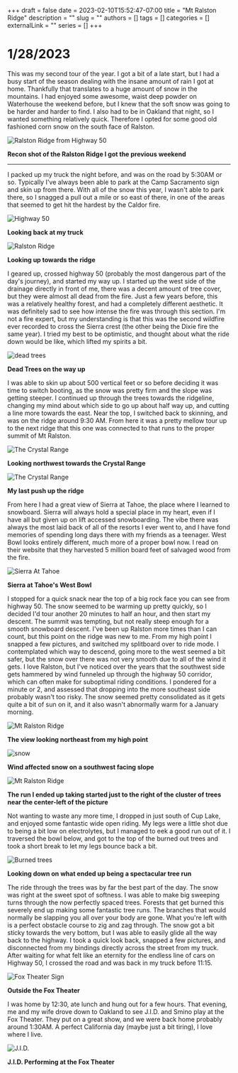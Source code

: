 +++ 
draft = false
date = 2023-02-10T15:52:47-07:00
title = "Mt Ralston Ridge"
description = ""
slug = ""
authors = []
tags = []
categories = []
externalLink = ""
series = []
+++



# 1/28/2023

This was my second tour of the year. I got a bit of a late start, but I had a busy start of the season dealing with the insane amount of rain I got at home. Thankfully that translates to a huge amount of snow in the mountains. I had enjoyed some awesome, waist deep powder on Waterhouse the weekend before, but I knew that the soft snow was going to be harder and harder to find. I also had to be in Oakland that night, so I wanted something relatively quick. Therefore I opted for some good old fashioned corn snow on the south face of Ralston.


![Ralston Ridge from Highway 50](https://s3.us-west-1.wasabisys.com/web-assets/ralston-1-28-23/PXL_20230122_210948915.jpg)

**Recon shot of the Ralston Ridge I got the previous weekend**

---

I packed up my truck the night before, and was on the road by 5:30AM or so. Typically I've always been able to park at the Camp Sacramento sign and skin up from there. With all of the snow this year, I wasn't able to park there, so I snagged a pull out a mile or so east of there, in one of the areas that seemed to get hit the hardest by the Caldor fire.



![Highway 50](https://s3.us-west-1.wasabisys.com/web-assets/ralston-1-28-23/ralston-1-28-23%20(6).jpg)

<figcaption><b>Looking back at my truck</b></figcaption>

![Ralston Ridge](https://s3.us-west-1.wasabisys.com/web-assets/ralston-1-28-23/ralston-1-28-23%20(3).jpg)
<figcaption><b>Looking up towards the ridge</b></figcaption>

I geared up, crossed highway 50 (probably the most dangerous part of the day's journey), and started my way up. I started up the west side of the drainage directly in front of me, there was a decent amount of tree cover, but they were almost all dead from the fire. Just a few years before, this was a relatively healthy forest, and had a completely different aesthetic. It was definitely sad to see how intense the fire was through this section. I'm not a fire expert, but my understanding is that this was the second wildfire ever recorded to cross the Sierra crest (the other being the Dixie fire the same year). I tried my best to be optimistic, and thought about what the ride down would be like, which lifted my spirits a bit.

![dead trees](https://s3.us-west-1.wasabisys.com/web-assets/ralston-1-28-23/ralston-1-28-23%20(7).jpg)
  <figcaption><b>Dead Trees on the way up</b></figcaption>

I was able to skin up about 500 vertical feet or so before deciding it was time to switch booting, as the snow was pretty firm and the slope was getting steeper. I continued up through the trees towards the ridgeline, changing my mind about which side to go up about half way up, and cutting a line more towards the east. Near the top, I switched back to skinning, and was on the ridge around 9:30 AM. From here it was a pretty mellow tour up to the next ridge that this one was connected to that runs to the proper summit of Mt Ralston.

![The Crystal Range](https://s3.us-west-1.wasabisys.com/web-assets/ralston-1-28-23/ralston-1-28-23%20(15).jpg)
 <figcaption><b>Looking northwest towards the Crystal Range</b></figcaption>

![The Crystal Range](https://s3.us-west-1.wasabisys.com/web-assets/ralston-1-28-23/ralston-1-28-23%20(14).jpg)
 <figcaption><b>My last push up the ridge</b></figcaption>


  From here I had a great view of Sierra at Tahoe, the place where I learned to snowboard. Sierra will always hold a special place in my heart, even if I have all but given up on lift accessed snowboarding. The vibe there was always the most laid back of all of the resorts I ever went to, and I have fond memories of spending long days there with my friends as a teenager. West Bowl looks entirely different, much more of a proper bowl now. I read on their website that they harvested 5 million board feet of salvaged wood from the fire.
  
  ![Sierra At Tahoe](https://s3.us-west-1.wasabisys.com/web-assets/ralston-1-28-23/ralston-1-28-23%20(12).jpg)
    <figcaption><b>Sierra at Tahoe's West Bowl</b></figcaption>

I stopped for a quick snack near the top of a big rock face you can see from highway 50. The snow seemed to be warming up pretty quickly, so I decided I'd tour another 20 minutes to half an hour, and then start my descent. The summit was tempting, but not really steep enough for a smooth snowboard descent. I've been up Ralston more times than I can count, but this point on the ridge was new to me. From my high point I snapped a few pictures, and switched my splitboard over to ride mode. I contemplated which way to descend, going more to the west seemed a bit safer, but the snow over there was not very smooth due to all of the wind it gets. I love Ralston, but I've noticed over the years that the southwest side gets hammered by wind funneled up through the highway 50 corridor, which can often make for suboptimal riding conditions. I pondered for a minute or 2, and assessed that dropping into the more southeast side probably wasn't too risky. The snow seemed pretty consolidated as it gets quite a bit of sun on it, and it also wasn't abnormally warm for a January morning.

![Mt Ralston Ridge](https://s3.us-west-1.wasabisys.com/web-assets/ralston-1-28-23/ralston-1-28-23%20(16).jpg)
  <figcaption><b>The view looking northeast from my high point</b></figcaption>

![snow](https://s3.us-west-1.wasabisys.com/web-assets/ralston-1-28-23/ralston-1-28-23%20(11).jpg)
  <figcaption><b>Wind affected snow on a southwest facing slope</b></figcaption>
  
![Mt Ralston Ridge](https://s3.us-west-1.wasabisys.com/web-assets/ralston-1-28-23/ralston-1-28-23%20(13).jpg)
  <figcaption><b>The run I ended up taking started just to the right of the cluster of trees near the center-left of the picture</b></figcaption>
  
Not wanting to waste any more time, I dropped in just south of Cup Lake, and enjoyed some fantastic wide open riding. My legs were a little shot due to being a bit low on electrolytes, but I managed to eek a good run out of it. I traversed the bowl below, and got to the top of the burned out trees and took a short break to let my legs bounce back a bit.

![Burned trees](https://s3.us-west-1.wasabisys.com/web-assets/ralston-1-28-23/ralston-1-28-23%20(2).jpg)
  <figcaption><b>Looking down on what ended up being a spectacular tree run</b></figcaption>
  

The ride through the trees was by far the best part of the day. The snow was right at the sweet spot of softness. I was able to make big sweeping turns through the now perfectly spaced trees. Forests that get burned this severely end up making some fantastic tree runs. The branches that would normally be slapping you all over your body are gone. What you're left with is a perfect obstacle course to zig and zag through. The snow got a bit sticky towards the very bottom, but I was able to easily glide all the way back to the highway. I took a quick look back, snapped a few pictures, and disconnected from my bindings directly across the street from my truck. After waiting for what felt like an eternity for the endless line of cars on Highway 50, I crossed the road and was back in my truck before 11:15.

  ![Fox Theater Sign](https://s3.us-west-1.wasabisys.com/web-assets/ralston-1-28-23/PXL_20230129_070424393%20(1).jpg)
 <figcaption><b> Outside the Fox Theater</b></figcaption>
 
I was home by 12:30, ate lunch and hung out for a few hours. That evening, me and my wife drove down to Oakland to see J.I.D. and Smino play at the Fox Theater. They put on a great show, and we were back home probably around 1:30AM. A perfect California day (maybe just a bit tiring), I love where I live.

  ![J.I.D.]( https://s3.us-west-1.wasabisys.com/web-assets/ralston-1-28-23/PXL_20230129_060616653.jpg)
 <figcaption><b>J.I.D. Performing at the Fox Theater</b></figcaption>